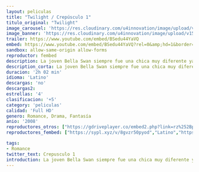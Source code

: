 ```yaml
---
layout: peliculas
title: "Twilight / Crepúsculo 1"
titulo_original: "Twilight"
image_carousel: 'https://res.cloudinary.com/u4innovation/image/upload/v1565064909/crespuesculo1-min_cremga.jpg'
image_banner: 'https://res.cloudinary.com/u4innovation/image/upload/v1565064914/crepusculo-1-min_outol1.jpg'
trailer: https://www.youtube.com/embed/BSedu44YaVQ
embed: https://www.youtube.com/embed/BSedu44YaVQ?rel=0&amp;hd=1&border=0&wmode=opaque&enablejsapi=1&modestbranding=1&controls=1&showinfo=1
sandbox: allow-same-origin allow-forms
reproductor: fembed
description: La joven Bella Swan siempre fue una chica muy diferente ya en sus años de niña en Phoenix. Cuando su madre se volvió a casar, la mandó a vivir con su padre, a la pequeña y lluviosa ciudad de Forks, Washington, una población sin ningún aliciente para Bella. Pero entonces conoce en el instituo al misterioso y atractivo Edward Cullen, un joven distinto a los demás que esconde un secreto...
description_corta: La joven Bella Swan siempre fue una chica muy diferente ya en sus años de niña en Phoenix. Cuando su madre se volvió a casar, la mandó a vivir con su padre, a la pequeña y lluviosa ciudad de Forks, Washington, una población sin ningún aliciente para Bella. Pero...
duracion: '2h 02 min'
idioma: 'Latino'
descargas: 'no'
descargas2:
estrellas: '4'
clasificacion: '+5'
category: 'peliculas'
calidad: 'Full HD'
genero: Romance, Drama, Fantasía
anio: '2008'
reproductores_otros: ["https://gdriveplayer.co/embed2.php?link=rz%252Bpdi2fjeMGbBlSlyKLZg0ZnDj8hb%252FRCtWn%252BfVa56OlBrFSDmAKt5QWeFNvrw7eZf4M50sSTuC7qh1%252BWSyQAQt3E%252FAsHCZUqNA%252FpB8LsRw7vvD7zDUZxM8H%252BT08ydQC5x1vZh%252BiDH4cheq3833vYPHjuaW2YCbB8O9QhzYPTeQvSQtqmr7yiJVEaVQPsYJrSL4MQ0bxBdJxncP19%252Bo7Q3zTlsxRM6OybL9n1UZ%252FP5vlJFeVRU5wia5Iqn650aYEk%253D","Latino","https://movcloud.net/embed/iq-34m5AC7u3","Latino","https://granpelis.tv/jwplayer/?source=https%3A%2F%2Fstorage.googleapis.com%2Fcobalt-alliance-232913.appspot.com%2F6060558%2FYWV0cnhzd1BlNk41WkhWZ0Z6UlAwUT09.mp4&id=437&type=mp4","Latino"]
reproductores_fembed: ["https://sypl.xyz/v/8gvzr50pyod","Latino","https://feurl.com/v/dworwgg0pvg","Latino","https://feurl.com/v/8godk4ypp9y","Latino"]

tags:
- Romance
twitter_text: Crepusculo 1
introduction: La joven Bella Swan siempre fue una chica muy diferente ya en sus años de niña en Phoenix. Cuando su madre se volvió a casar, la mandó a vivir con su padre, a la pequeña y lluviosa ciudad de Forks, Washington, una población sin ningún aliciente para Bella. Pero...
---
```



 







